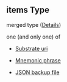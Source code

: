 ## items Type

merged type ([Details](definition-properties-keys-items.md))

one (and only one) of

*   [Substrate uri](definition-properties-keys-items-oneof-substrate-uri.md "check type definition")

*   [Mnemonic phrase](definition-properties-keys-items-oneof-mnemonic-phrase.md "check type definition")

*   [JSON backup file](definition-properties-keys-items-oneof-json-backup-file.md "check type definition")
